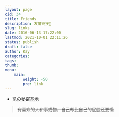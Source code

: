 ```yaml
---
layout: page
cid: 34
title: Friends
description: 友情链接🔗
slug: links
date: 2016-06-13 17:22:00
lastmod: 2021-10-01 22:11:26
status: publish
draft: false
author: Kay
categories: 
tags: 
thumb: 
menu:
    main: 
        weight: -50
        pre: link
---
```



 - [凯の秘密基地][1]

> ~~有喜欢的人和事或物，自己却比自己的屁股还要懒~~


  [1]: https://wwww.lvmoo.com/